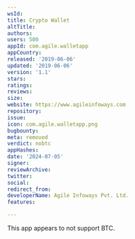 ```yaml
---
wsId: 
title: Crypto Wallet
altTitle: 
authors: 
users: 500
appId: com.agile.walletapp
appCountry: 
released: '2019-06-06'
updated: '2019-06-06'
version: '1.1'
stars: 
ratings: 
reviews: 
size: 
website: https://www.agileinfoways.com
repository: 
issue: 
icon: com.agile.walletapp.png
bugbounty: 
meta: removed
verdict: nobtc
appHashes: 
date: '2024-07-05'
signer: 
reviewArchive: 
twitter: 
social: 
redirect_from: 
developerName: Agile Infoways Pvt. Ltd.
features: 

---
```


This app appears to not support BTC.